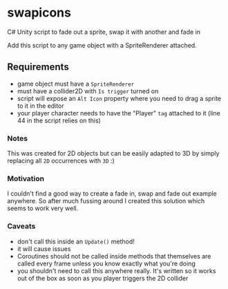 # swapicons
C# Unity script to fade out a sprite, swap it with another and fade in

Add this script to any game object with a SpriteRenderer attached.

## Requirements
- game object must have a `SpriteRenderer`
- must have a collider2D with `Is trigger` turned on
- script will expose an `Alt Icon` property where you need to drag a sprite to it in the editor
- your player character needs to have the "Player" `tag` attached to it (line 44 in the script relies on this)

### Notes
This was created for 2D objects but can be easily adapted to 3D by simply replacing all `2D` occurrences with `3D` :)

### Motivation
I couldn't find a good way to create a fade in, swap and fade out example anywhere. 
So after much fussing around I created this solution which seems to work very well. 

### Caveats
- don't call this inside an `Update()` method!
- it will cause issues
- Coroutines should not be called inside methods that themselves are called every frame unless you know exactly what you're doing
- you shouldn't need to call this anywhere really. It's written so it works out of the box as soon as you player triggers the 2D collider
